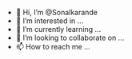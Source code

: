 - 👋 Hi, I’m @Sonalkarande
- 👀 I’m interested in ...
- 🌱 I’m currently learning ...
- 💞️ I’m looking to collaborate on ...
- 📫 How to reach me ...

<!---
Sonalkarande/Sonalkarande is a ✨ special ✨ repository because its `README.md` (this file) appears on your GitHub profile.
You can click the Preview link to take a look at your changes.
--->
